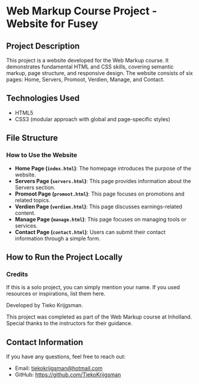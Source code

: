 # Web Markup Course Project - Website for Fusey
## Project Description
This project is a website developed for the Web Markup course. It demonstrates fundamental HTML and CSS skills, covering semantic markup, page structure, and responsive design. The website consists of six pages: Home, Servers, Promoot, Verdien, Manage, and Contact.


## Technologies Used
- HTML5
- CSS3 (modular approach with global and page-specific styles)

## File Structure

### **How to Use the Website**
- **Home Page (`index.html`)**: The homepage introduces the purpose of the website.
- **Servers Page (`servers.html`)**: This page provides information about the Servers section.
- **Promoot Page (`promoot.html`)**: This page focuses on promotions and related topics.
- **Verdien Page (`verdien.html`)**: This page discusses earnings-related content.
- **Manage Page (`manage.html`)**: This page focuses on managing tools or services.
- **Contact Page (`contact.html`)**: Users can submit their contact information through a simple form.

## How to Run the Project Locally

### **Credits**
If this is a solo project, you can simply mention your name. If you used resources or inspirations, list them here.

Developed by Tieko Krijgsman.

This project was completed as part of the Web Markup course at Inholland. Special thanks to the instructors for their guidance.

## Contact Information
If you have any questions, feel free to reach out:

- Email: tiekokrijgsman@hotmail.com
- GitHub: https://github.com/TiekoKrijgsman
